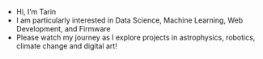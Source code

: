 - Hi, I’m Tarin
- I am particularly interested in Data Science, Machine Learning, Web Development, and Firmware
- Please watch my journey as I explore projects in astrophysics, robotics, climate change and digital art!

